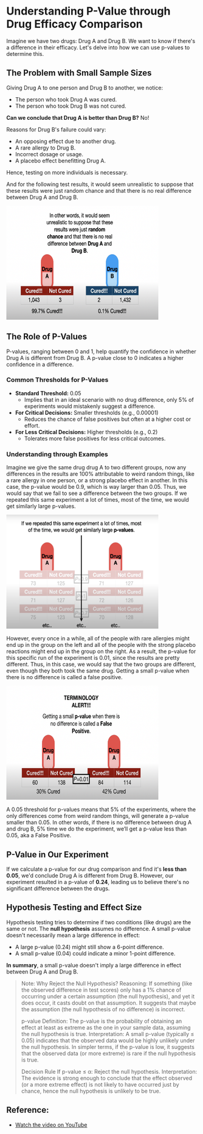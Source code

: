 # Understanding P-Value through Drug Efficacy Comparison

Imagine we have two drugs: Drug A and Drug B. We want to know if there's a difference in their efficacy. Let's delve into how we can use p-values to determine this.

## The Problem with Small Sample Sizes

Giving Drug A to one person and Drug B to another, we notice:

- The person who took Drug A was cured.
- The person who took Drug B was not cured.

**Can we conclude that Drug A is better than Drug B?** No!

Reasons for Drug B's failure could vary:

- An opposing effect due to another drug.
- A rare allergy to Drug B.
- Incorrect dosage or usage.
- A placebo effect benefitting Drug A.

Hence, testing on more individuals is necessary.

And for the following test results, it would seem unrealistic to suppose that these results were just random chance and that there is no real difference between Drug A and Drug B.

 <img src="unrealistic.png" alt="Unrealistic Result" width="400" height="300"/>


## The Role of P-Values

P-values, ranging between 0 and 1, help quantify the confidence in whether Drug A is different from Drug B. A p-value close to 0 indicates a higher confidence in a difference.

### Common Thresholds for P-Values

- **Standard Threshold:** 0.05  
  - Implies that in an ideal scenario with no drug difference, only 5% of experiments would mistakenly suggest a difference.
- **For Critical Decisions:** Smaller thresholds (e.g., 0.00001)  
  - Reduces the chance of false positives but often at a higher cost or effort.
- **For Less Critical Decisions:** Higher thresholds (e.g., 0.2)  
  - Tolerates more false positives for less critical outcomes.

### Understanding through Examples

   Imagine we give the same drug drug A to two different groups, now any differences in the results are 100% attributable to weird random things, like a rare allergy in one person, or a strong placebo effect in another. In this case, the p-value would be 0.9, which is way larger than 0.05. Thus, we would say that we fail to see a difference between the two groups. If we repeated this same experiment a lot of times, most of the time, we would get similarly large p-values.
   
   <img src="large_p_value.png" alt="large_p_value" width="400" height="300"/>
 
However, every once in a while, all of the people with rare allergies might end up in the group on the left and all of the people with the strong placebo reactions might end up in the group on the right. As a result, the p-value for this specific run of the experiment is 0.01, since the results are pretty different. Thus, in this case, we would say that the two groups are different, even though they both took the same drug. Getting a small p-value when there is no difference is called a false positive.

   <img src="false_positive.png" alt="False Positive Example" width="400" height="300"/>

   A 0.05 threshold for p-values means that 5% of the experiments, where the only differences come from weird random things, will generate a p-value smaller than 0.05. In other words, if there is no difference between drug A and drug B, 5% time we do the experiment, we’ll get a p-value less than 0.05, aka a False Positive.


## P-Value in Our Experiment

If we calculate a p-value for our drug comparison and find it's **less than 0.05**, we'd conclude Drug A is different from Drug B. However, our experiment resulted in a p-value of **0.24**, leading us to believe there's no significant difference between the drugs.

## Hypothesis Testing and Effect Size

Hypothesis testing tries to determine if two conditions (like drugs) are the same or not. The **null hypothesis** assumes no difference. A small p-value doesn't necessarily mean a large difference in effect:

- A large p-value (0.24) might still show a 6-point difference.
- A small p-value (0.04) could indicate a minor 1-point difference.

**In summary**, a small p-value doesn't imply a large difference in effect between Drug A and Drug B.

> Note: Why Reject the Null Hypothesis?
> Reasoning: If something (like the observed difference in test scores) only has a 1% chance of occurring under a certain assumption (the null hypothesis), and yet it does occur, it casts doubt on that assumption. It suggests that maybe the assumption (the null hypothesis of no difference) is incorrect.
> 
> p-value Definition: The p-value is the probability of obtaining an effect at least as extreme as the one in your sample data, assuming the null hypothesis is true.
> Interpretation: A small p-value (typically ≤ 0.05) indicates that the observed data would be highly unlikely under the null hypothesis. In simpler terms, if the p-value is low, it suggests that the observed data (or more extreme) is rare if the null hypothesis is true.
>
> Decision Rule
If p-value ≤ α: Reject the null hypothesis.
Interpretation: The evidence is strong enough to conclude that the effect observed (or a more extreme effect) is not likely to have occurred just by chance, hence the null hypothesis is unlikely to be true.
>

## Reference:
- [Watch the video on YouTube](https://www.youtube.com/watch?v=vemZtEM63GY)
